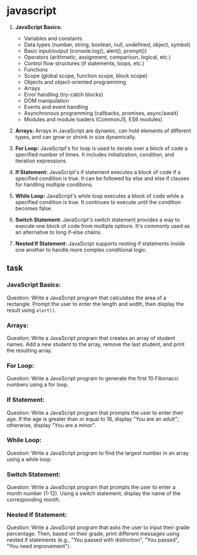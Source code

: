 # javascript

1. **JavaScript Basics:**
   - Variables and constants
   - Data types (number, string, boolean, null, undefined, object, symbol)
   - Basic input/output (console.log(), alert(), prompt())
   - Operators (arithmetic, assignment, comparison, logical, etc.)
   - Control flow structures (if statements, loops, etc.)
   - Functions
   - Scope (global scope, function scope, block scope)
   - Objects and object-oriented programming
   - Arrays
   - Error handling (try-catch blocks)
   - DOM manipulation
   - Events and event handling
   - Asynchronous programming (callbacks, promises, async/await)
   - Modules and module loaders (CommonJS, ES6 modules)

2. **Arrays:** Arrays in JavaScript are dynamic, can hold elements of different types, and can grow or shrink in size dynamically.

3. **For Loop:** JavaScript's for loop is used to iterate over a block of code a specified number of times. It includes initialization, condition, and iteration expressions.

4. **If Statement:** JavaScript's if statement executes a block of code if a specified condition is true. It can be followed by else and else if clauses for handling multiple conditions.

5. **While Loop:** JavaScript's while loop executes a block of code while a specified condition is true. It continues to execute until the condition becomes false.

6. **Switch Statement:** JavaScript's switch statement provides a way to execute one block of code from multiple options. It's commonly used as an alternative to long if-else chains.

7. **Nested If Statement:** JavaScript supports nesting if statements inside one another to handle more complex conditional logic.

## task

### JavaScript Basics:
Question: Write a JavaScript program that calculates the area of a rectangle. Prompt the user to enter the length and width, then display the result using `alert()`.

### Arrays:
Question: Write a JavaScript program that creates an array of student names. Add a new student to the array, remove the last student, and print the resulting array.

### For Loop:
Question: Write a JavaScript program to generate the first 10 Fibonacci numbers using a for loop.

### If Statement:
Question: Write a JavaScript program that prompts the user to enter their age. If the age is greater than or equal to 18, display "You are an adult"; otherwise, display "You are a minor".

### While Loop:
Question: Write a JavaScript program to find the largest number in an array using a while loop.

### Switch Statement:
Question: Write a JavaScript program that prompts the user to enter a month number (1-12). Using a switch statement, display the name of the corresponding month.

### Nested If Statement:
Question: Write a JavaScript program that asks the user to input their grade percentage. Then, based on their grade, print different messages using nested if statements (e.g., "You passed with distinction", "You passed", "You need improvement").
